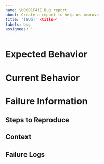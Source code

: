 ```yaml
---
name: \U0001F41E Bug report
about: Create a report to help us improve
title: '[BUG]' <title>'
labels: bug
assignees: ''
---
```


# Expected Behavior

<!-- Please describe the behavior you are expecting and the current behavior. Provide a maximum information about the failure. -->

# Current Behavior

<!-- What is the current behavior? -->

# Failure Information

<!-- Please help provide information about the failure. -->

## Steps to Reproduce

<!-- Please provide detailed steps for reproducing the issue.

1. step 1
2. step 2
3. and so on ... -->

## Context

<!-- Please provide any relevant information about your setup. This is important in case the issue is not reproducible except for under certain conditions.

* Browser:
* Package version:
* Node version:
* NPM Version:
* Configuration used: -->

## Failure Logs

<!-- Please include any relevant log snippets or files here if there is any. -->
